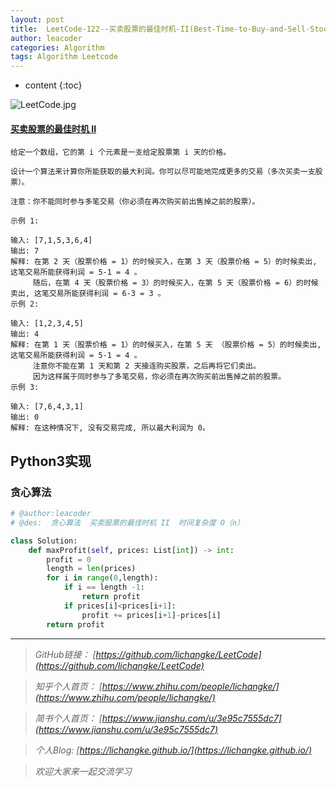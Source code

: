 ```yaml
---
layout: post
title:  LeetCode-122--买卖股票的最佳时机-II(Best-Time-to-Buy-and-Sell-Stock-II)
author: leacoder
categories: Algorithm 
tags: Algorithm Leetcode
---
```


* content
{:toc}

![LeetCode.jpg](https://upload-images.jianshu.io/upload_images/16846478-a2c4e5ee3d63f060.jpg?imageMogr2/auto-orient/strip%7CimageView2/2/w/1240)

#### [买卖股票的最佳时机 II](https://leetcode-cn.com/problems/best-time-to-buy-and-sell-stock-ii/)

    给定一个数组，它的第 i 个元素是一支给定股票第 i 天的价格。

    设计一个算法来计算你所能获取的最大利润。你可以尽可能地完成更多的交易（多次买卖一支股票）。

    注意：你不能同时参与多笔交易（你必须在再次购买前出售掉之前的股票）。

    示例 1:

    输入: [7,1,5,3,6,4]
    输出: 7
    解释: 在第 2 天（股票价格 = 1）的时候买入，在第 3 天（股票价格 = 5）的时候卖出, 这笔交易所能获得利润 = 5-1 = 4 。
         随后，在第 4 天（股票价格 = 3）的时候买入，在第 5 天（股票价格 = 6）的时候卖出, 这笔交易所能获得利润 = 6-3 = 3 。
    示例 2:

    输入: [1,2,3,4,5]
    输出: 4
    解释: 在第 1 天（股票价格 = 1）的时候买入，在第 5 天 （股票价格 = 5）的时候卖出, 这笔交易所能获得利润 = 5-1 = 4 。
         注意你不能在第 1 天和第 2 天接连购买股票，之后再将它们卖出。
         因为这样属于同时参与了多笔交易，你必须在再次购买前出售掉之前的股票。
    示例 3:

    输入: [7,6,4,3,1]
    输出: 0
    解释: 在这种情况下, 没有交易完成, 所以最大利润为 0。

## Python3实现
### 贪心算法
```Python
# @author:leacoder
# @des:  贪心算法  买卖股票的最佳时机 II  时间复杂度 O（n）

class Solution:
    def maxProfit(self, prices: List[int]) -> int:
        profit = 0
        length = len(prices)
        for i in range(0,length):
            if i == length -1:
                return profit
            if prices[i]<prices[i+1]:
                profit += prices[i+1]-prices[i]
        return profit
```

----
>*GitHub链接：*
>*[https://github.com/lichangke/LeetCode](https://github.com/lichangke/LeetCode)*

>*知乎个人首页：*
>*[https://www.zhihu.com/people/lichangke/](https://www.zhihu.com/people/lichangke/)*

>*简书个人首页：*
>*[https://www.jianshu.com/u/3e95c7555dc7](https://www.jianshu.com/u/3e95c7555dc7)*

>*个人Blog:*
>*[https://lichangke.github.io/](https://lichangke.github.io/)*

>*欢迎大家来一起交流学习*
